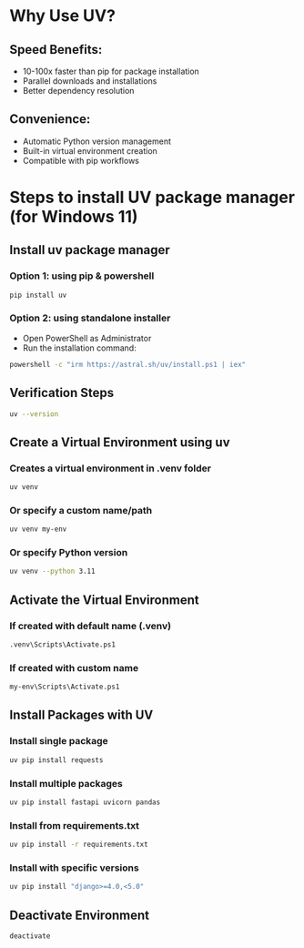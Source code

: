 
# Why Use UV?
## Speed Benefits:
- 10-100x faster than pip for package installation
- Parallel downloads and installations
- Better dependency resolution

## Convenience:
- Automatic Python version management
- Built-in virtual environment creation
- Compatible with pip workflows

# Steps to install UV package manager (for Windows 11)

## Install uv package manager
### Option 1: using pip & powershell
```bash
pip install uv
```

### Option 2: using standalone installer
- Open PowerShell as Administrator
- Run the installation command:
```bash
powershell -c "irm https://astral.sh/uv/install.ps1 | iex"
```

## Verification Steps
```bash
uv --version
```

## Create a Virtual Environment using uv
### Creates a virtual environment in .venv folder
```bash
uv venv
```

### Or specify a custom name/path
```bash
uv venv my-env
```

### Or specify Python version
```bash
uv venv --python 3.11
```

## Activate the Virtual Environment
### If created with default name (.venv)
```bash
.venv\Scripts\Activate.ps1
```

### If created with custom name
```bash
my-env\Scripts\Activate.ps1
```

## Install Packages with UV
### Install single package
```bash
uv pip install requests
```

### Install multiple packages
```bash
uv pip install fastapi uvicorn pandas
```

### Install from requirements.txt
```bash
uv pip install -r requirements.txt
```

### Install with specific versions
```bash
uv pip install "django>=4.0,<5.0"
```

## Deactivate Environment
```bash
deactivate
```



